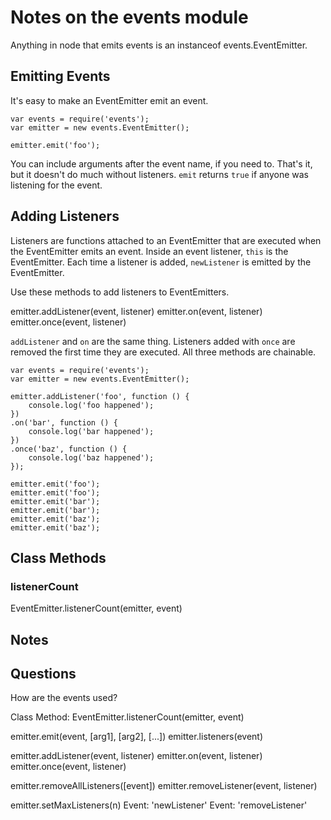 # Notes on the events module

Anything in node that emits events is an instanceof events.EventEmitter.

## Emitting Events

It's easy to make an EventEmitter emit an event.

    var events = require('events');
    var emitter = new events.EventEmitter();

    emitter.emit('foo');

You can include arguments after the event name, if you need to.  That's it, but it doesn't do much without listeners.  `emit` returns `true` if anyone was listening for the event.


## Adding Listeners

Listeners are functions attached to an EventEmitter that are executed when the EventEmitter emits an event.  Inside an event listener, `this` is the EventEmitter.  Each time a listener is added, `newListener` is emitted by the EventEmitter.

Use these methods to add listeners to EventEmitters.

emitter.addListener(event, listener)
emitter.on(event, listener)
emitter.once(event, listener)

`addListener` and `on` are the same thing.  Listeners added with `once` are removed the first time they are executed.  All three methods are chainable.

    var events = require('events');
    var emitter = new events.EventEmitter();

    emitter.addListener('foo', function () {
        console.log('foo happened');
    })
    .on('bar', function () {
        console.log('bar happened');
    })
    .once('baz', function () {
        console.log('baz happened');
    });

    emitter.emit('foo');
    emitter.emit('foo');
    emitter.emit('bar');
    emitter.emit('bar');
    emitter.emit('baz');
    emitter.emit('baz');

## Class Methods

### listenerCount
EventEmitter.listenerCount(emitter, event)



## Notes









## Questions

How are the events used?


Class Method: EventEmitter.listenerCount(emitter, event)

emitter.emit(event, [arg1], [arg2], [...])
emitter.listeners(event)

emitter.addListener(event, listener)
emitter.on(event, listener)
emitter.once(event, listener)

emitter.removeAllListeners([event])
emitter.removeListener(event, listener)

emitter.setMaxListeners(n)
Event: 'newListener'
Event: 'removeListener'